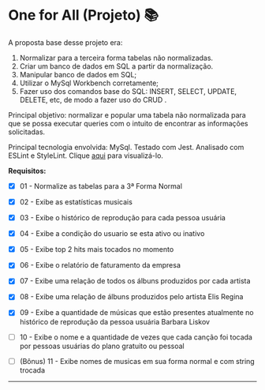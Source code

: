 # One for All (Projeto) 📚

A proposta base desse projeto era:

1. Normalizar para a terceira forma tabelas não normalizadas.
2. Criar um banco de dados em SQL a partir da normalização.
3. Manipular banco de dados em SQL;
4. Utilizar o MySql Workbench corretamente;
5. Fazer uso dos comandos base do SQL: INSERT, SELECT, UPDATE, DELETE, etc, de modo a fazer uso do CRUD .

Principal objetivo: normalizar e popular  uma tabela não normalizada para que se possa executar queries com o intuito de encontrar as informações solicitadas.

Principal tecnologia envolvida: MySql. Testado com  Jest. Analisado com ESLint e StyleLint. Clique [aqui](https://tiagordebarros.github.io/projetos/mysql-one-for-all/index.html) para visualizá-lo.

**Requisitos:**

- [x] 01 - Normalize as tabelas para a 3ª Forma Normal

- [x] 02 - Exibe as estatísticas musicais

- [x] 03 - Exibe o histórico de reprodução para cada pessoa usuária

- [x] 04 - Exibe a condição do usuario se esta ativo ou inativo

- [x] 05 - Exibe top 2 hits mais tocados no momento

- [x] 06 - Exibe o relatório de faturamento da empresa

- [x] 07 - Exibe uma relação de todos os álbuns produzidos por cada artista

- [x] 08 - Exibe uma relação de álbuns produzidos pelo artista Elis Regina

- [x] 09 - Exibe a quantidade de músicas que estão presentes atualmente no histórico de reprodução da pessoa usuária Barbara Liskov

- [ ] 10 - Exibe o nome e a quantidade de vezes que cada canção foi tocada por pessoas usuárias do plano gratuito ou pessoal

- [ ] (Bônus) 11 - Exibe nomes de musicas em sua forma normal e com string trocada

---

